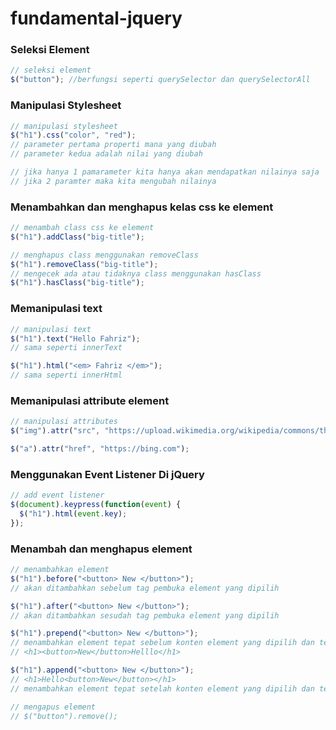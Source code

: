 # fundamental-jquery
### Seleksi Element
```javascript
// seleksi element
$("button"); //berfungsi seperti querySelector dan querySelectorAll
```

### Manipulasi Stylesheet
```javascript
// manipulasi stylesheet
$("h1").css("color", "red");
// parameter pertama properti mana yang diubah
// parameter kedua adalah nilai yang diubah

// jika hanya 1 pamarameter kita hanya akan mendapatkan nilainya saja
// jika 2 paramter maka kita mengubah nilainya
```

### Menambahkan dan menghapus kelas css ke element
```javascript
// menambah class css ke element
$("h1").addClass("big-title");

// menghapus class menggunakan removeClass
$("h1").removeClass("big-title");
// mengecek ada atau tidaknya class menggunakan hasClass
$("h1").hasClass("big-title");
```
### Memanipulasi text
```javascript
// manipulasi text
$("h1").text("Hello Fahriz");
// sama seperti innerText

$("h1").html("<em> Fahriz </em>");
// sama seperti innerHtml
```

### Memanipulasi attribute element

```javascript
// manipulasi attributes
$("img").attr("src", "https://upload.wikimedia.org/wikipedia/commons/thumb/a/a7/React-icon.svg/1200px-React-icon.svg.png");

$("a").attr("href", "https://bing.com");
```
### Menggunakan Event Listener Di jQuery

```javascript
// add event listener
$(document).keypress(function(event) {
  $("h1").html(event.key);
});
```

### Menambah dan menghapus element

```javascript
// menambahkan element
$("h1").before("<button> New </button>");
// akan ditambahkan sebelum tag pembuka element yang dipilih

$("h1").after("<button> New </button>");
// akan ditambahkan sesudah tag pembuka element yang dipilih

$("h1").prepend("<button> New </button>");
// menambahkan element tepat sebelum konten element yang dipilih dan tepat tag pembuka
// <h1><button>New</button>Helllo</h1>

$("h1").append("<button> New </button>");
// <h1>Hello<button>New</button></h1>
// menambahkan element tepat setelah konten element yang dipilih dan tepat tag pembuka

// mengapus element
// $("button").remove();
```
